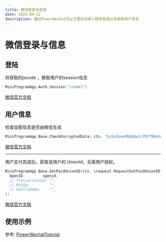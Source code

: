 ```yaml
---
title: 微信登录与信息
date: 2021-09-12
description: 通过PowerWechat可以方便的完成小程序登录以及获取用户信息
---
```


# 微信登录与信息

## 登陆
将获取的jscode ，换取用户的session信息

``` go
MiniProgramApp.Auth.Session("[code]")
```
[微信官方文档](https://developers.weixin.qq.com/miniprogram/dev/api-backend/open-api/login/auth.code2Session.html)


## 用户信息

检查加密信息是否由微信生成


``` go
MiniProgramApp.Base.CheckEncryptedData( ctx, "hsSuSUsePBqSQw2rYMtf9Nvha603xX8f2BMQBcYRoJiMNwOqt/UEhrqekebG5ar0LFNAm5MD4Uz6zorRwiXJwbySJ/FEJHav4NsobBIU1PwdjbJWVQLFy7+YFkHB32OnQXWMh6ugW7Dyk2KS5BXp1f5lniKPp1KNLyNLlFlNZ2mgJCJmWvHj5AI7BLpWwoRvqRyZvVXo+9FsWqvBdxmAPA==")
```

[微信官方文档](https://developers.weixin.qq.com/miniprogram/dev/api-backend/open-api/login/auth.code2Session.html)

---

用户支付完成后，获取该用户的 UnionId，无需用户授权。


``` go
MiniProgramApp.Base.GetPaidUnionID(ctx, &request.RequestGetPaidUnionID{
  OpenID:        openid,
  // TransactionID: "",
  // MchID:         "",
  // OutTradeNo:    "",
})
```


[微信官方文档](https://developers.weixin.qq.com/miniprogram/dev/api-backend/open-api/user-info/auth.getPaidUnionId.html)

## 使用示例

参考: [PowerWechatTutorial](https://github.com/ArtisanCloud/PowerWechatTutorial/blob/master/controllers/miniprogram/phone-number.go)
